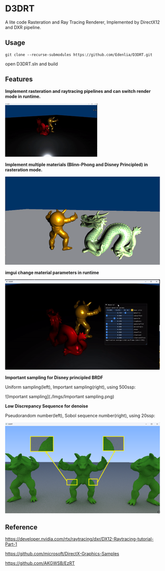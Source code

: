 # D3DRT
A lite code Rasteration and Ray Tracing Renderer, Implemented by DirectX12 and DXR pipeline.

## Usage

```
git clone --recurse-submodules https://github.com/Edenlia/D3DRT.git
```

open D3DRT.sln and build

## Features

**Implement rasteration and raytracing pipelines and can switch render mode in runtime.**

![switch_mode](./Imgs/switch_mode.gif)



**Implement multiple materials (Blinn-Phong and Disney Principled) in rasteration mode.**

![Rasteration](./Imgs/Rasteration.png)



**imgui change material parameters in runtime**

![imgui](./Imgs/imgui.gif)



**Important sampling for Disney principled BRDF**

Uniform sampling(left), Important sampling(right), using 500ssp: 

![Important sampling](./Imgs/Important sampling.png)



**Low Discrepancy Sequence for denoise**

Pseudorandom number(left), Sobol sequence number(right), using 20ssp: 

![sobol](./Imgs/sobol.png)

## Reference

https://developer.nvidia.com/rtx/raytracing/dxr/DX12-Raytracing-tutorial-Part-1

https://github.com/microsoft/DirectX-Graphics-Samples

https://github.com/AKGWSB/EzRT

